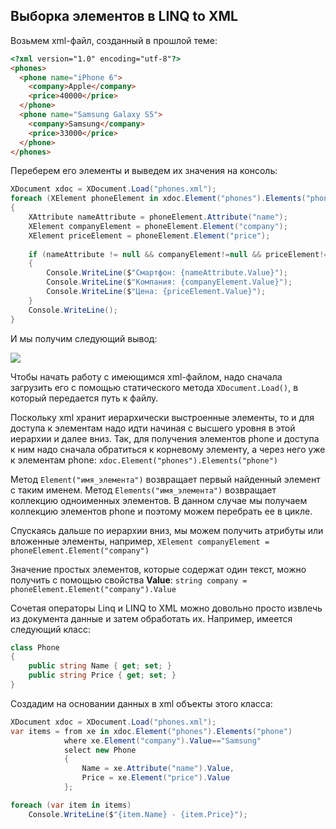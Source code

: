 ## Выборка элементов в LINQ to XML

Возьмем xml-файл, созданный в прошлой теме:

```html
<?xml version="1.0" encoding="utf-8"?>
<phones>
  <phone name="iPhone 6">
    <company>Apple</company>
    <price>40000</price>
  </phone>
  <phone name="Samsung Galaxy S5">
    <company>Samsung</company>
    <price>33000</price>
  </phone>
</phones>
```

Переберем его элементы и выведем их значения на консоль:

```cs
XDocument xdoc = XDocument.Load("phones.xml");
foreach (XElement phoneElement in xdoc.Element("phones").Elements("phone"))
{
    XAttribute nameAttribute = phoneElement.Attribute("name");
    XElement companyElement = phoneElement.Element("company");
    XElement priceElement = phoneElement.Element("price");
    
	if (nameAttribute != null && companyElement!=null && priceElement!=null)
    {
        Console.WriteLine($"Смартфон: {nameAttribute.Value}");
		Console.WriteLine($"Компания: {companyElement.Value}");
		Console.WriteLine($"Цена: {priceElement.Value}");
    }
    Console.WriteLine();
}
```

И мы получим следующий вывод:

![](https://metanit.com/web/javascript/./pics/16.2.png)

Чтобы начать работу с имеющимся xml-файлом, надо сначала загрузить его с помощью статического метода `XDocument.Load()`, в который передается 
путь к файлу.

Поскольку xml хранит иерархически выстроенные элементы, то и для доступа к элементам надо идти начиная с высшего уровня в этой иерархии и далее вниз. Так, 
для получения элементов phone и доступа к ним надо сначала обратиться к корневому элементу, а через него уже к элементам phone: 
`xdoc.Element("phones").Elements("phone")`

Метод `Element("имя_элемента")` возвращает первый найденный элемент с таким именем. Метод `Elements("имя_элемента")` возвращает 
коллекцию одноименных элементов. В данном случае мы получаем коллекцию элементов phone и поэтому можем перебрать ее в цикле.

Спускаясь дальше по иерархии вниз, мы можем получить атрибуты или вложенные элементы, например, `XElement companyElement = phoneElement.Element("company")`

Значение простых элементов, которые содержат один текст, можно получить с помощью свойства **Value**: 
`string company = phoneElement.Element("company").Value`

Сочетая операторы Linq и LINQ to XML можно довольно просто извлечь из документа данные и затем обработать их. Например, имеется следующий класс:

```cs
class Phone
{
    public string Name { get; set; }
    public string Price { get; set; }
}
```

Создадим на основании данных в xml объекты этого класса:

```cs
XDocument xdoc = XDocument.Load("phones.xml");
var items = from xe in xdoc.Element("phones").Elements("phone")
            where xe.Element("company").Value=="Samsung"
            select new Phone 
			{ 
				Name = xe.Attribute("name").Value, 
				Price = xe.Element("price").Value 
			};

foreach (var item in items)
    Console.WriteLine($"{item.Name} - {item.Price}");
```

